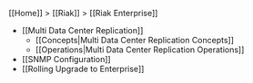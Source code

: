 [[Home]] > [[Riak]] > [[Riak Enterprise]]

* [[Multi Data Center Replication]]
  * [[Concepts|Multi Data Center Replication Concepts]]
  * [[Operations|Multi Data Center Replication Operations]]
* [[SNMP Configuration]]
* [[Rolling Upgrade to Enterprise]]
